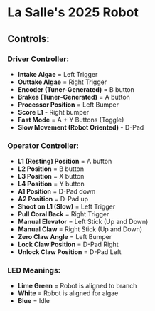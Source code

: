 # La Salle's 2025 Robot

## Controls:

### Driver Controller:
- **Intake Algae** = Left Trigger
- **Outtake Algae** = Right Trigger
- **Encoder (Tuner-Generated)** = B button
- **Brakes (Tuner-Generated)** = A button
- **Processor Position** = Left Bumper
- **Score L1** - Right bumper
- **Fast Mode** = A + Y Buttons (Toggle)
- **Slow Movement (Robot Oriented)** - D-Pad

### Operator Controller:

- **L1 (Resting) Position** = A button
- **L2 Position** = B button
- **L3 Position** = X button
- **L4 Position** = Y button
- **A1 Position** = D-Pad down
- **A2 Position** = D-Pad up
- **Shoot on L1 (Slow)** = Left Trigger
- **Pull Coral Back** = Right Trigger
- **Manual Elevator** = Left Stick (Up and Down)
- **Manual Claw** = Right Stick (Up and Down)
- **Zero Claw Angle** = Left Bumper
- **Lock Claw Position** = D-Pad Right 
- **Unlock Claw Position** = D-Pad Left 

### LED Meanings:

- **Lime Green** = Robot is aligned to branch
- **White** = Robot is aligned for algae
- **Blue** = Idle

